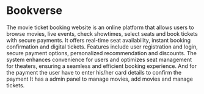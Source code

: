 # Bookverse
The movie ticket booking website is an online platform that allows users to browse movies, live events, check showtimes, select seats and book tickets with secure payments. It offers real-time seat availability, instant booking confirmation and digital tickets. Features include user registration and login, secure payment options, personalized recommendation and discounts. The system enhances convenience for users and optimizes seat management for theaters, ensuring a seamless and efficient booking experience. And for the payment the user have to enter his/her card details to confirm the payment It has a admin panel to manage movies, add movies and manage tickets.
